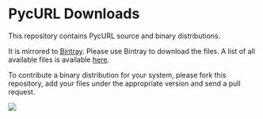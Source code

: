 # PycURL Downloads

This repository contains PycURL source and binary distributions.

It is mirrored to
[Bintray](https://bintray.com/pycurl/pycurl/pycurl/view).
Please use Bintray to download the files.
A list of all available files is available
[here](https://dl.bintray.com/pycurl/pycurl/).

To contribute a binary distribution for your system,
please fork this repository, add your files under the appropriate version
and send a pull request.

<a href='http://www.bintray.com/pycurl/pycurl/pycurl/view'><img src='http://www.bintray.com/docs/images/poweredByBintray_ColorTransparent.png'></a>
